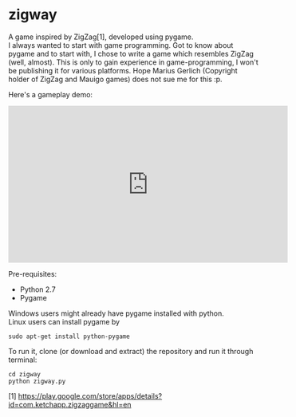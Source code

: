 # zigway

A game inspired by ZigZag[1], developed using pygame.  
I always wanted to start with game programming. Got to know about pygame and to start with, I chose to write a game which resembles ZigZag (well, almost). This is only to gain experience in game-programming, I won't be publishing it for various platforms. Hope Marius Gerlich (Copyright holder of ZigZag and Mauigo games) does not sue me for this :p.  

Here's a gameplay demo:

<iframe width="560" height="315" src="https://www.youtube.com/embed/mtmmJVBvsCk" frameborder="0" allowfullscreen></iframe>

Pre-requisites: 
  - Python 2.7
  - Pygame

Windows users might already have pygame installed with python.  
Linux users can install pygame by
```
sudo apt-get install python-pygame
```

To run it, clone (or download and extract) the repository and run it through terminal:
```
cd zigway
python zigway.py
```

[1] https://play.google.com/store/apps/details?id=com.ketchapp.zigzaggame&hl=en
